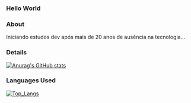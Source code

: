 ### Hello World 


### About
Iniciando estudos dev após mais de 20 anos de ausência na tecnologia...


### Details
[![Anurag's GitHub stats](https://github-readme-stats.vercel.app/api?username=alvimpl&show_icons=true&theme=dark)](https://github.com/anuraghazra/github-readme-stats)


### Languages Used
[![Top_Langs](https://github-readme-stats.vercel.app/api/top-langs/?username=alvimpl&layout=compact)](https://github.com/anuraghazra/github-readme-stats)

